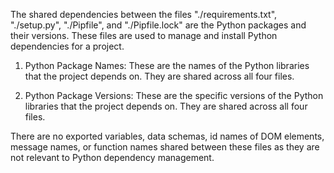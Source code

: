 The shared dependencies between the files "./requirements.txt", "./setup.py", "./Pipfile", and "./Pipfile.lock" are the Python packages and their versions. These files are used to manage and install Python dependencies for a project. 

1. Python Package Names: These are the names of the Python libraries that the project depends on. They are shared across all four files.

2. Python Package Versions: These are the specific versions of the Python libraries that the project depends on. They are shared across all four files.

There are no exported variables, data schemas, id names of DOM elements, message names, or function names shared between these files as they are not relevant to Python dependency management.